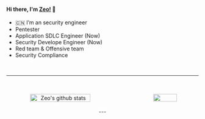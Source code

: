#### Hi there, I'm [Zeo!](https://github.com/godzeo/) 👋

- :cn: I’m an security engineer 
- Pentester
- Application SDLC Engineer (Now)
- Security Develope Engineer (Now)
- Red team & Offensive team 
- Security Compliance 
 </div>
 <!--  换行 -->
 </br>

---
 </div>
 <!--  换行 -->
 </br>


 </div>
 <!--  换行 -->
 </br>


<div align = center>
<!--  github的统计 -->
<div align = center style = "display: flex;justify-content:space-between;">
  <img width = "56%" src="https://github-readme-stats.vercel.app/api?username=godzeo&show_icons=true&hide=contribs&line_height=50" alt="Zeo's github stats" />
  
 <img width = "35%" src = "https://github-readme-stats.vercel.app/api/top-langs/?username=godzeo&langs_count=5&hide=javascript,html"> 
 </div>
 <!--  换行 -->
 </br>
---

